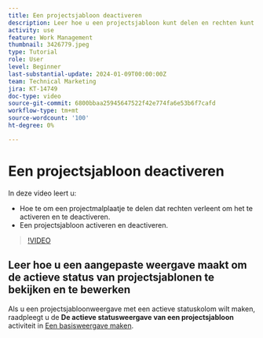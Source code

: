 ```yaml
---
title: Een projectsjabloon deactiveren
description: Leer hoe u een projectsjabloon kunt delen en rechten kunt toekennen om het te activeren en deactiveren, en hoe u een projectsjabloon kunt activeren en deactiveren.
activity: use
feature: Work Management
thumbnail: 3426779.jpeg
type: Tutorial
role: User
level: Beginner
last-substantial-update: 2024-01-09T00:00:00Z
team: Technical Marketing
jira: KT-14749
doc-type: video
source-git-commit: 6800bbaa25945647522f42e774fa6e53b6f7cafd
workflow-type: tm+mt
source-wordcount: '100'
ht-degree: 0%

---
```


# Een projectsjabloon deactiveren

In deze video leert u:

* Hoe te om een projectmalplaatje te delen dat rechten verleent om het te activeren en te deactiveren.
* Een projectsjabloon activeren en deactiveren.

>[!VIDEO](https://video.tv.adobe.com/v/3426779/?quality=12&learn=on)

## Leer hoe u een aangepaste weergave maakt om de actieve status van projectsjablonen te bekijken en te bewerken

Als u een projectsjabloonweergave met een actieve statuskolom wilt maken, raadpleegt u de **De actieve statusweergave van een projectsjabloon** activiteit in [Een basisweergave maken](https://experienceleague.adobe.com/docs/workfront-learn/tutorials-workfront/reporting/basic-reporting/create-a-basic-view.html?lang=en).
